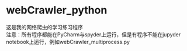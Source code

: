 # webCrawler_python
这是我的网络爬虫的学习练习程序
</br>
注意：所有程序都能在PyCharm与spyder上运行，但是有程序不能在jupyder notebook上运行，例如webCrawler_multiprocess.py

